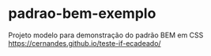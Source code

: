 # padrao-bem-exemplo
Projeto modelo para demonstração do padrão BEM em CSS
 https://cernandes.github.io/teste-if-ecadeado/
